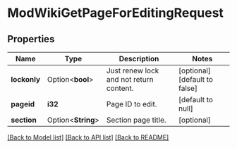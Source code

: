 # ModWikiGetPageForEditingRequest

## Properties

Name | Type | Description | Notes
------------ | ------------- | ------------- | -------------
**lockonly** | Option<**bool**> | Just renew lock and not return content. | [optional][default to false]
**pageid** | **i32** | Page ID to edit. | [default to null]
**section** | Option<**String**> | Section page title. | [optional]

[[Back to Model list]](../README.md#documentation-for-models) [[Back to API list]](../README.md#documentation-for-api-endpoints) [[Back to README]](../README.md)


